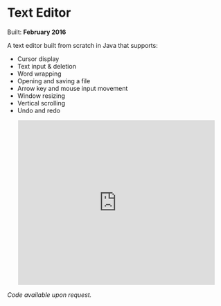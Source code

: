 # Text Editor

Built: **February 2016**

A text editor built from scratch in Java that supports:

- Cursor display
- Text input & deletion
- Word wrapping
- Opening and saving a file
- Arrow key and mouse input movement
- Window resizing
- Vertical scrolling
- Undo and redo

<div align="center">
    <iframe width="90%" height="380" src="https://www.youtube.com/embed/X-DRN3U6zoM" frameborder="0" allowfullscreen></iframe>
</div>

*Code available upon request.*